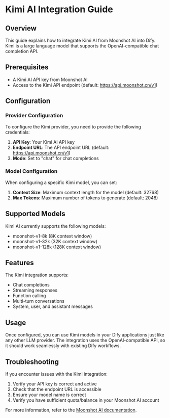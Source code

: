 # Kimi AI Integration Guide

## Overview

This guide explains how to integrate Kimi AI from Moonshot AI into Dify. Kimi is a large language model that supports the OpenAI-compatible chat completion API.

## Prerequisites

- A Kimi AI API key from Moonshot AI
- Access to the Kimi API endpoint (default: https://api.moonshot.cn/v1)

## Configuration

### Provider Configuration

To configure the Kimi provider, you need to provide the following credentials:

1. **API Key**: Your Kimi AI API key
2. **Endpoint URL**: The API endpoint URL (default: https://api.moonshot.cn/v1)
3. **Mode**: Set to "chat" for chat completions

### Model Configuration

When configuring a specific Kimi model, you can set:

1. **Context Size**: Maximum context length for the model (default: 32768)
2. **Max Tokens**: Maximum number of tokens to generate (default: 2048)

## Supported Models

Kimi AI currently supports the following models:

- moonshot-v1-8k (8K context window)
- moonshot-v1-32k (32K context window)
- moonshot-v1-128k (128K context window)

## Features

The Kimi integration supports:

- Chat completions
- Streaming responses
- Function calling
- Multi-turn conversations
- System, user, and assistant messages

## Usage

Once configured, you can use Kimi models in your Dify applications just like any other LLM provider. The integration uses the OpenAI-compatible API, so it should work seamlessly with existing Dify workflows.

## Troubleshooting

If you encounter issues with the Kimi integration:

1. Verify your API key is correct and active
2. Check that the endpoint URL is accessible
3. Ensure your model name is correct
4. Verify you have sufficient quota/balance in your Moonshot AI account

For more information, refer to the [Moonshot AI documentation](https://www.moonshot.cn/).